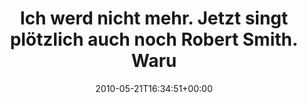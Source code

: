 ---
retweeted: false
source: <a href="http://twitter.com" rel="nofollow">Twitter Web Client</a>
entities:
  hashtags:
  - text: 65daysofstatic
    indices:
    - '85'
    - '100'
  symbols: []
  user_mentions: []
  urls: []
display_text_range:
- '0'
- '125'
favorite_count: '0'
id_str: '14439087626'
truncated: false
retweet_count: '0'
id: '14439087626'
created_at: Fri May 21 16:34:51 +0000 2010
favorited: false
full_text: 'Ich werd nicht mehr. Jetzt singt plötzlich auch noch Robert Smith. Warum
  hab ich das #65daysofstatic Album noch mal verpasst?'
lang: de
tags:
- 65daysofstatic
- pesos/twitter
date: '2010-05-21T16:34:51+00:00'
src: https://twitter.com/bascht/status/14439087626
original_url: https://twitter.com/bascht/status/14439087626
type: twitter_tweet
text: 'Ich werd nicht mehr. Jetzt singt plötzlich auch noch Robert Smith. Warum hab
  ich das #65daysofstatic Album noch mal verpasst?'
title: Ich werd nicht mehr. Jetzt singt plötzlich auch noch Robert Smith. Waru

---